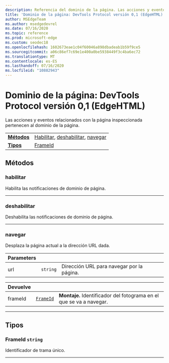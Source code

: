 ```yaml
---
description: Referencia del dominio de la página. Las acciones y eventos relacionados con la página inspeccionada pertenecen al dominio de la página.
title: 'Dominio de la página: DevTools Protocol versión 0,1 (EdgeHTML)'
author: MSEdgeTeam
ms.author: msedgedevrel
ms.date: 07/16/2020
ms.topic: reference
ms.prod: microsoft-edge
ms.custom: seodec18
ms.openlocfilehash: 1602673eae1c04f60046a898dbadeab1b59f9ce5
ms.sourcegitcommit: a06c86ef7c69e1e400a0be5938449f3c4ba6ec72
ms.translationtype: MT
ms.contentlocale: es-ES
ms.lasthandoff: 07/16/2020
ms.locfileid: "10882943"
---
```

# Dominio de la página: DevTools Protocol versión 0,1 (EdgeHTML)  

Las acciones y eventos relacionados con la página inspeccionada pertenecen al dominio de la página.

| | |
|-|-|
| [**Métodos**](#methods) | [Habilitar](#enable), [deshabilitar](#disable), [navegar](#navigate) |
| [**Tipos**](#types) | [FrameId](#frameid) |
## Métodos

### habilitar
Habilita las notificaciones de dominio de página.


---

### deshabilitar 
Deshabilita las notificaciones de dominio de página.


---

### navegar
Desplaza la página actual a la dirección URL dada.

<table>
    <thead>
        <tr>
            <th>Parameters</th>
            <th></th>
            <th></th>
        </tr>
    </thead>
    <tbody>
        <tr>
            <td>url</td>
            <td><code class="flyout">string</code></td>
            <td>Dirección URL para navegar por la página.</td>
        </tr>
    </tbody>
</table>
<table>
    <thead>
        <tr>
            <th>Devuelve</th>
            <th></th>
            <th></th>
        </tr>
    </thead>
    <tbody>
        <tr>
            <td>frameId</td>
            <td><a href="#frameid"><code class="flyout">FrameId</code></a></td>
            <td><span><b>Montaje. </b></span>Identificador del fotograma en el que se va a navegar.</td>
        </tr>
    </tbody>
</table>

---

## Tipos

### <a name="frameid"></a> FrameId `string`

Identificador de trama único.


---
